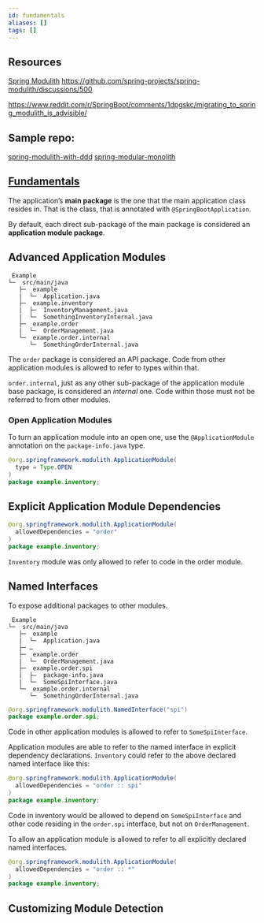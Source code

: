 ```yaml
---
id: fundamentals
aliases: []
tags: []
---
```


## Resources
[Spring Modulith](https://docs.spring.io/spring-modulith/reference/index.html)
https://github.com/spring-projects/spring-modulith/discussions/500

https://www.reddit.com/r/SpringBoot/comments/1dpgskc/migrating_to_spring_modulith_is_advisible/

## Sample repo:
[spring-modulith-with-ddd](https://github.com/xsreality/spring-modulith-with-ddd/tree/part-2-spring-modulith)
[spring-modular-monolith](https://github.com/sivaprasadreddy/spring-modular-monolith)

## [Fundamentals](https://docs.spring.io/spring-modulith/reference/fundamentals.html)
The application’s **main package** is the one that the main application class resides in. That is the class, that is annotated with `@SpringBootApplication`.

By default, each direct sub-package of the main package is considered an **application module package**.

## Advanced Application Modules
```
 Example
└─  src/main/java
   ├─  example
   |  └─  Application.java
   ├─  example.inventory
   |  ├─  InventoryManagement.java
   |  └─  SomethingInventoryInternal.java
   ├─  example.order
   |  └─  OrderManagement.java
   └─  example.order.internal
      └─  SomethingOrderInternal.java
```
The `order` package is considered an API package. Code from other application modules is allowed to refer to types within that.

`order.internal`, just as any other sub-package of the application module base package, is considered an _internal_ one. Code within those must not be referred to from other modules.
### Open Application Modules
To turn an application module into an open one, use the `@ApplicationModule` annotation on the `package-info.java` type.
```java
@org.springframework.modulith.ApplicationModule(
  type = Type.OPEN
)
package example.inventory;
```
## Explicit Application Module Dependencies
```java
@org.springframework.modulith.ApplicationModule(
  allowedDependencies = "order"
)
package example.inventory;
```
`Inventory` module was only allowed to refer to code in the order module.
## Named Interfaces
To expose additional packages to other modules.
```
 Example
└─  src/main/java
   ├─  example
   |  └─  Application.java
   ├─ …
   ├─  example.order
   |  └─  OrderManagement.java
   ├─  example.order.spi
   |  ├—  package-info.java
   |  └─  SomeSpiInterface.java
   └─  example.order.internal
      └─  SomethingOrderInternal.java
```
```java
@org.springframework.modulith.NamedInterface("spi")
package example.order.spi;
```
Code in other application modules is allowed to refer to `SomeSpiInterface`.

Application modules are able to refer to the named interface in explicit dependency declarations.
`Inventory` could refer to the above declared named interface like this:
```java
@org.springframework.modulith.ApplicationModule(
  allowedDependencies = "order :: spi"
)
package example.inventory;
```
Code in inventory would be allowed to depend on `SomeSpiInterface` and other code residing in the `order.spi` interface, but not on `OrderManagement`.

To allow an application module is allowed to refer to all explicitly declared named interfaces.
```java
@org.springframework.modulith.ApplicationModule(
  allowedDependencies = "order :: *"
)
package example.inventory;
```
## Customizing Module Detection
